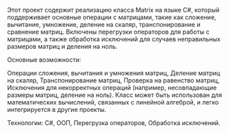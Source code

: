 Этот проект содержит реализацию класса Matrix на языке C#, который поддерживает основные операции с матрицами, такие как сложение, вычитание, умножение, деление на скаляр, транспонирование и сравнение матриц. Включены перегрузки операторов для работы с матрицами, а также обработка исключений для случаев неправильных размеров матриц и деления на ноль.

Основные возможности:

Операции сложения, вычитания и умножения матриц,
Деление матриц на скаляр,
Транспонирование матриц,
Проверка на равенство матриц,
Исключения для некорректных операций (например, несовпадающие размеры матриц, деление на ноль).
Класс может быть использован для математических вычислений, связанных с линейной алгеброй, и легко интегрируется в другие проекты.

Технологии:
C#,
ООП,
Перегрузка операторов,
Обработка исключений.
